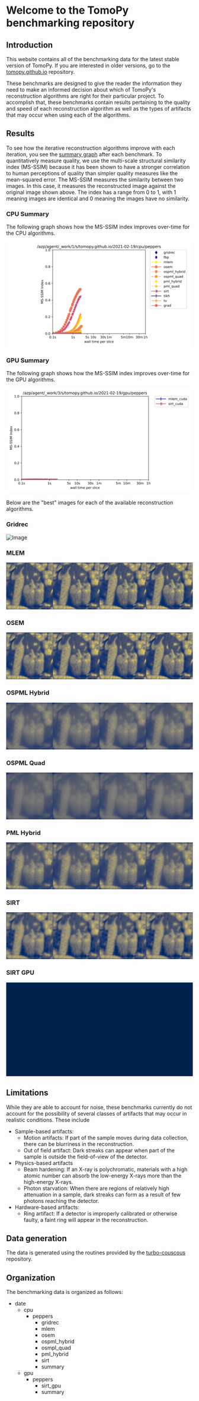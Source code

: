 # Welcome to the TomoPy benchmarking repository

## Introduction

This website contains all of the benchmarking data for the latest stable version of TomoPy. If you are interested in older versions, go to the [tomopy.github.io](https://github.com/tomopy/tomopy.github.io) repository. 

These benchmarks are designed to give the reader the information they need to make an informed decision about which of TomoPy's reconstruction algorithms are right for their particular project. To accomplish that, these benchmarks contain results pertaining to the quality and speed of each reconstruction algorithm as well as the types of artifacts that may occur when using each of the algorithms. 

## Results
To see how the iterative reconstruction algorithms improve with each iteration, you see the [summary graph](https://github.com/tomopy/tomopy.github.io/blob/main/2021-02-19/cpu/peppers/summary.svg) after each benchmark. To quantitatively measure quality, we use the multi-scale structural similarity index (MS-SSIM) because it has been shown to have a stronger correlation to human perceptions of quality than simpler quality measures like the mean-squared error. The MS-SSIM measures the similarity between two images. In this case, it measures the reconstructed image against the original image shown above. The index has a range from 0 to 1, with 1 meaning images are identical and 0 meaning the images have no similarity. 


### CPU Summary
The following graph shows how the MS-SSIM index improves over-time for the CPU algorithms. 

![Image](/2021-02-19/cpu/peppers/summary.svg)

### GPU Summary
The following graph shows how the MS-SSIM index improves over-time for the GPU algorithms. 

![Image](/2021-02-19/gpu/peppers/summary.svg)

Below are the "best" images for each of the available reconstruction algorithms.

### Gridrec
![Image](/2021-02-19/cpu/peppers/gridrec-0.png)
### MLEM
![Image](/2021-02-19/cpu/peppers/mlem-5.png)
### OSEM
![Image](/2021-02-19/cpu/peppers/osem-5.png)
### OSPML Hybrid
![Image](/2021-02-19/cpu/peppers/ospml_hybrid-5.png)
### OSPML Quad
![Image](/2021-02-19/cpu/peppers/ospml_quad-5.png)
### PML Hybrid
![Image](/2021-02-19/cpu/peppers/pml_hybrid-5.png)
### SIRT 
![Image](/2021-02-19/cpu/peppers/sirt-5.png)
### SIRT GPU
![Image](/2021-02-19/gpu/peppers/sirt_cuda-17.png)

## Limitations

While they are able to account for noise, these benchmarks currently do not account for the possibility of several classes of artifacts that may occur in realistic conditions. These include
- Sample-based artifacts: 
  - Motion artifacts: If part of the sample moves during data collection, there can be blurriness in the reconstruction.
  - Out of field artifact: Dark streaks can appear when part of the sample is outside the field-of-view of the detector.
- Physics-based artifacts
  - Beam hardening: If an X-ray is polychromatic, materials with a high atomic number can absorb the low-energy X-rays more than the high-energy X-rays.
  - Photon starvation: When there are regions of relatively high attenuation in a sample, dark streaks can form as a result of few photons reaching the detector. 
- Hardware-based artifacts:
  - Ring artifact: If a detector is improperly calibrated or otherwise faulty, a faint ring will appear in the reconstruction.

## Data generation

The data is generated using the routines provided by the [turbo-couscous](https://github.com/tomopy/turbo-couscous) repository. 

## Organization

The benchmarking data is organized as follows:

- date
  - cpu
    - peppers
      - gridrec
      - mlem
      - osem
      - ospml_hybrid
      - osmpl_quad
      - pml_hybrid
      - sirt
      - summary
  - gpu
    - peppers
      - sirt_gpu
      - summary






